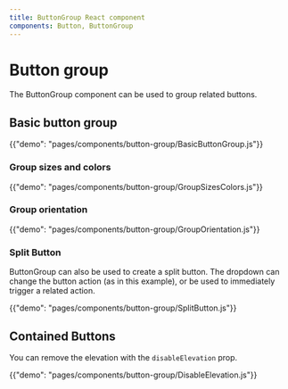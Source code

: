 ```yaml
---
title: ButtonGroup React component
components: Button, ButtonGroup
---
```


# Button group

<p class="description">The ButtonGroup component can be used to group related buttons.</p>

## Basic button group

{{"demo": "pages/components/button-group/BasicButtonGroup.js"}}

### Group sizes and colors

{{"demo": "pages/components/button-group/GroupSizesColors.js"}}

### Group orientation

{{"demo": "pages/components/button-group/GroupOrientation.js"}}

### Split Button

ButtonGroup can also be used to create a split button. The dropdown can change the button action (as in this example), or be used to immediately trigger a related action.

{{"demo": "pages/components/button-group/SplitButton.js"}}

## Contained Buttons

You can remove the elevation with the `disableElevation` prop.

{{"demo": "pages/components/button-group/DisableElevation.js"}}
